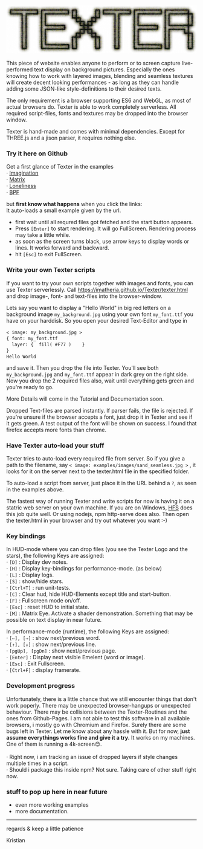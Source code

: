 

![TEXTER](https://github.com/imatheria/Texter/blob/main/images/texter_inv.jpg)


This piece of website enables anyone to perform or to screen capture live-performed text display on background pictures. Especially the ones knowing how to work with layered images, blending and seamless textures will create decent looking performances - as long as they can handle adding some JSON-like style-definitions to their desired texts. 

The only requirement is a browser supporting ES6 and WebGL, as most of actual browsers do. Texter is able to work completely serverless. All required script-files, fonts and textures may be dropped into the browser window.

Texter is hand-made and comes with minimal dependencies. Except for THREE.js and a jison parser, it requires nothing else. 


### Try it here on Github

Get a first glance of Texter in the examples<br>
 · [Imagination](https://imatheria.github.io/Texter/texter.html?examples/sheets/imagine.txt)<br>
 · [Matrix](https://imatheria.github.io/Texter/texter.html?examples/sheets/matrix_still.txt)<br>
 · [Loneliness](https://imatheria.github.io/Texter/texter.html?examples/sheets/loneliness.txt)<br>
 · [BPF](https://imatheria.github.io/Texter/texter.html?examples/sheets/bpf.txt)<br>
 
but **first know what happens** when you click the links:<br>
It auto-loads a small example given by the url. 
 - first wait until all requred files got fetched and the start button appears.
 - Press `[Enter]` to start rendering.
It will go FullScreen. Rendering process may take a little while.
 - as soon as the screen turns black, use arrow keys to display words or lines. It works forward and backward.
 - hit `[Esc]` to exit FullScreen.


### Write your own Texter scripts

If you want to try your own scripts together with images and fonts, you can use Texter serverlessly. Call https://imatheria.github.io/Texter/texter.html and drop image-, font- and text-files into the browser-window.

Lets say you want to display a "Hello World" in big red letters on a background image `my_background.jpg` using your own font `my_font.ttf` you have on your harddisk. So you open your desired Text-Editor and type in 
```
< image: my_background.jpg >
{ font: my_font.ttf
  layer: {  fill( #F77 )    }
}
Hello World
```

and save it. Then you drop the file into Texter. You'll see both `my_background.jpg` and `my_font.ttf` appear in dark grey on the right side. Now you drop the 2 required files also, wait until everything gets green and you're ready to go.

More Details will come in the Tutorial and Documentation soon.  

Dropped Text-files are parsed instantly. If parser fails, the file is rejected. If you're unsure if the browser accepts a font, just drop it in Texter and see if it gets green. A test output of the font will be shown on success. I found that firefox accepts more fonts than chrome.


### Have Texter auto-load your stuff

Texter tries to auto-load every required file from server. So if you give a path to the filename, say `< image: examples/images/sand_seamless.jpg >` , it looks for it on the server next to the texter.html file in the specified folder. 

To auto-load a script from server, just place it in the URL behind a `?`, as seen in the examples above.

The fastest way of running Texter and write scripts for now is having it on a statric web server on your own machine. If you are on Windows, [HFS](http://www.rejetto.com/hfs/) does this job quite well. Or using nodejs, npm http-serve does also. Then open the texter.html in your browser and try out 
whatever you want :-)

### Key bindings

In HUD-mode where you can drop files (you see the Texter Logo and the stars), the following Keys are assigned:
<br>· `[D]` : Display dev notes.
<br>· `[H]` : Display key-bindings for performance-mode. (as below)
<br>· `[L]` : Display logs.
<br>· `[S]` : show/hide stars.
<br>· `[Ctrl+T]` : run unit-tests.
<br>· `[C]` : Clear hud, hide HUD-Elements except title and start-button.
<br>· `[F]` : Fullscreen mode on/off.
<br>· `[Esc]` : reset HUD to initial state.
<br>· `[M]` : Matrix Eye. Activate a shader demonstration. Something that may be possible on text display in near future.

In performance-mode (runtime), the following Keys are assigned:
<br>· `[⇐], [⇒]` : show next/previous word.
<br>· `[⇑], [⇓]` : show next/previous line.
<br>· `[pgUp], [pgDn]` : show next/previous page.
<br>· `[Enter]` : Display next visible Emelent (word or image).
<br>· `[Esc]` : Exit Fullscreen.
<br>· `[Ctrl+F]` : display framerate.


### Development progress

Unfortunately, there is a little chance that we still encounter things that don't work poperly. There may be unexpected browser-hangups or unexpected behaviour. There may be collisions between the Texter-Routines and the ones from Github-Pages. I am not able to test this software in all available browsers, i mostly go with Chromium and Firefox. Surely there are some bugs left in Texter. Let me know about any hassle with it. But for now, **just assume everythings works fine and give it a try.** It works on my machines. One of them is running a 4k-screen:blush:.<br>
<br>
· Right now, i am tracking an issue of dropped layers if style changes multiple times in a script.<br>
· Should i package this inside npm? Not sure. Taking care of other stuff right now.<br>


### stuff to pop up here in near future

* even more working examples
* more documentation.


---

regards & keep a little patience

Kristian
